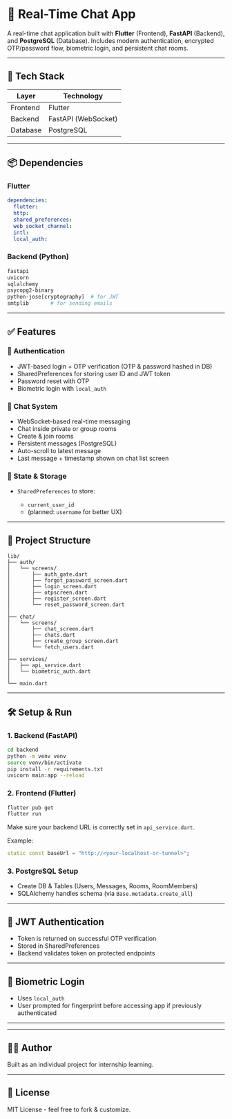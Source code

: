 # 💬 Real-Time Chat App

A real-time chat application built with **Flutter** (Frontend), **FastAPI** (Backend), and **PostgreSQL** (Database). Includes modern authentication, encrypted OTP/password flow, biometric login, and persistent chat rooms.

---

## 🚀 Tech Stack

| Layer    | Technology          |
| -------- | ------------------- |
| Frontend | Flutter             |
| Backend  | FastAPI (WebSocket) |
| Database | PostgreSQL          |

---

## 📦 Dependencies

### Flutter

```yaml
dependencies:
  flutter:
  http:
  shared_preferences:
  web_socket_channel:
  intl:
  local_auth:
```

### Backend (Python)

```bash
fastapi
uvicorn
sqlalchemy
psycopg2-binary
python-jose[cryptography]  # for JWT
smtplib       # for sending emails
```

---

## ✅ Features

### 👤 Authentication

* JWT-based login + OTP verification (OTP & password hashed in DB)
* SharedPreferences for storing user ID and JWT token
* Password reset with OTP
* Biometric login with `local_auth`

### 💬 Chat System

* WebSocket-based real-time messaging
* Chat inside private or group rooms
* Create & join rooms
* Persistent messages (PostgreSQL)
* Auto-scroll to latest message
* Last message + timestamp shown on chat list screen

### 📂 State & Storage

* `SharedPreferences` to store:

  * `current_user_id`
  * (planned: `username` for better UX)

---

## 📁 Project Structure

```
lib/
├── auth/
│   └── screens/
│       ├── auth_gate.dart
│       ├── forgot_password_screen.dart
│       ├── login_screen.dart
│       ├── otpscreen.dart
│       ├── register_screen.dart
│       └── reset_password_screen.dart
│
├── chat/
│   └── screens/
│       ├── chat_screen.dart
│       ├── chats.dart
│       ├── create_group_screen.dart
│       └── fetch_users.dart
│
├── services/
│   ├── api_service.dart
│   └── biometric_auth.dart
│
└── main.dart
```

---

## 🛠️ Setup & Run

### 1. Backend (FastAPI)

```bash
cd backend
python -m venv venv
source venv/bin/activate
pip install -r requirements.txt
uvicorn main:app --reload
```

### 2. Frontend (Flutter)

```bash
flutter pub get
flutter run
```

Make sure your backend URL is correctly set in `api_service.dart`.

Example:

```dart
static const baseUrl = "http://<your-localhost-or-tunnel>";
```

### 3. PostgreSQL Setup

* Create DB & Tables (Users, Messages, Rooms, RoomMembers)
* SQLAlchemy handles schema (via `Base.metadata.create_all`)

---

## 🔐 JWT Authentication

* Token is returned on successful OTP verification
* Stored in SharedPreferences
* Backend validates token on protected endpoints

---

## 📱 Biometric Login

* Uses `local_auth`
* User prompted for fingerprint before accessing app if previously authenticated

---

---

## 🧑‍💻 Author

Built as an individual project for internship learning.

---

## 📃 License

MIT License - feel free to fork & customize.
